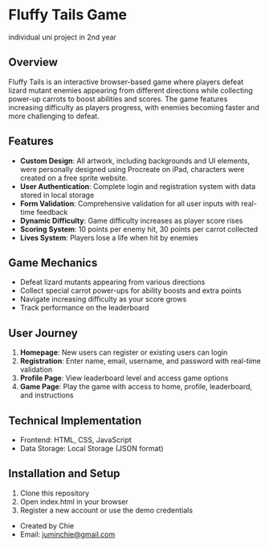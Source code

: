 # Fluffy Tails Game
individual uni project in 2nd year

## Overview
Fluffy Tails is an interactive browser-based game where players defeat lizard mutant enemies appearing from different directions while collecting power-up carrots to boost abilities and scores. The game features increasing difficulty as players progress, with enemies becoming faster and more challenging to defeat.

## Features
- **Custom Design**: All artwork, including backgrounds and UI elements, were personally designed using Procreate on iPad, characters were created on a free sprite website.
- **User Authentication**: Complete login and registration system with data stored in local storage
- **Form Validation**: Comprehensive validation for all user inputs with real-time feedback
- **Dynamic Difficulty**: Game difficulty increases as player score rises
- **Scoring System**: 10 points per enemy hit, 30 points per carrot collected
- **Lives System**: Players lose a life when hit by enemies

## Game Mechanics
- Defeat lizard mutants appearing from various directions
- Collect special carrot power-ups for ability boosts and extra points
- Navigate increasing difficulty as your score grows
- Track performance on the leaderboard

## User Journey
1. **Homepage**: New users can register or existing users can login
2. **Registration**: Enter name, email, username, and password with real-time validation
3. **Profile Page**: View leaderboard level and access game options
4. **Game Page**: Play the game with access to home, profile, leaderboard, and instructions

## Technical Implementation
- Frontend: HTML, CSS, JavaScript
- Data Storage: Local Storage (JSON format)

## Installation and Setup
1. Clone this repository
2. Open index.html in your browser
3. Register a new account or use the demo credentials

- Created by Chie
- Email: juminchie@gmail.com
